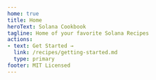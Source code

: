 ```yaml
---
home: true
title: Home
heroText: Solana Cookbook
tagline: Home of your favorite Solana Recipes
actions:
- text: Get Started →
  link: /recipes/getting-started.md
  type: primary
footer: MIT Licensed
---
```




